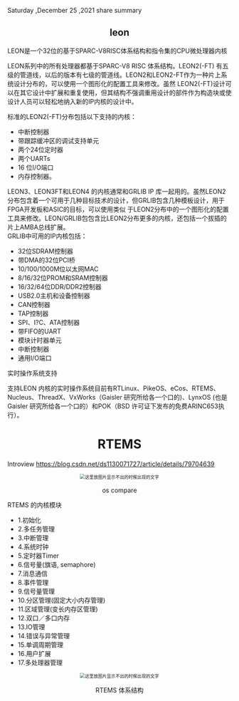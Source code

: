 Saturday ,December 25 ,2021  share summary

## <center> leon
LEON是一个32位的基于SPARC-V8RISC体系结构和指令集的CPU微处理器内核

LEON系列中的所有处理器都基于SPARC-V8 RISC 体系结构。LEON2(-FT) 有五级的管道线，以后的版本有七级的管道线。LEON2和LEON2-FT作为一种片上系统设计分布的，可以使用一个图形化的配置工具来修改。虽然 LEON2(-FT)设计可以在其它设计中扩展和重复使用，但其结构不强调重用设计的部件作为构造块或使设计人员可以轻松地纳入新的IP内核的设计中。

标准的LEON2(-FT)分布包括以下支持的内核：

- 中断控制器
-  带跟踪缓冲区的调试支持单元
-  两个24位定时器
-  两个UARTs
-  16 位I/O端口
-  内存控制器。

LEON3、LEON3FT和LEON4 的内核通常和GRLIB IP 库一起用的。虽然LEON2分布包含着一个可用于几种目标技术的设计，但GRLIB包含几种模板设计，用于FPGA开发板和ASIC的目标，可以使用类似 于LEON2分布中的一个图形化的配置工具来修改。LEON/GRLIB包包含比LEON2分布更多的内核，还包括一个拔插的片上AMBA总线扩展。   
GRLIB中可用的IP内核包括：
- 32位SDRAM控制器
- 带DMA的32位PCI桥
- 10/100/1000M位以太网MAC
- 8/16/32位PROM和SRAM控制器
- 16/32/64位DDR/DDR2控制器
- USB2.0主机和设备控制器
- CAN控制器
- TAP控制器
- SPI、I?C、ATA控制器
- 带FIFO的UART
- 模块计时器单元
- 中断控制器
- 通用I/O端口

实时操作系统支持

支持LEON 内核的实时操作系统目前有RTLinux、PikeOS、eCos、RTEMS、Nucleus、ThreadX、VxWorks（Gaisler 研究所给各一个口的)、LynxOS (也是Gaisler 研究所给各一个口的）和POK（BSD 许可证下发布的免费ARINC653执行）。

# <center> RTEMS
Introview
https://blog.csdn.net/ds1130071727/article/details/79704639

<div align=center>
<img src="../images/4b7c5b0612dafefa38d32d37f970f038fe71bfe72cf0e4718c0141be2b399dde.png"
     alt="这里放图片显示不出的时候出现的文字"
     style="zoom:70%"/>
<center><p>os compare </p></center>
</div>



RTEMS 的内核模块
- 1.初始化
- 2.多任务管理
- 3.中断管理
- 4.系统时钟
- 5.定时器Timer
- 6.信号量(旗语, semaphore)
- 7.消息通信
- 8.事件管理
- 9.信号量管理
- 10.分区管理(固定大小内存管理)
- 11.区域管理(变长内存区管理)
- 12.双口／多口内存
- 13.IO管理
- 14.错误与异常管理
- 15.单调周期管理
- 16.用户扩展
- 17.多处理器管理


<div align=center>
<img src="../images/7312baa383b722f7f3eec67c874a5c25f968a936979a9211ff7bff903e87d89f.png"
     alt="这里放图片显示不出的时候出现的文字"
     style="zoom:70%"/>
<center><p>RTEMS 体系结构</p></center>
</div>
